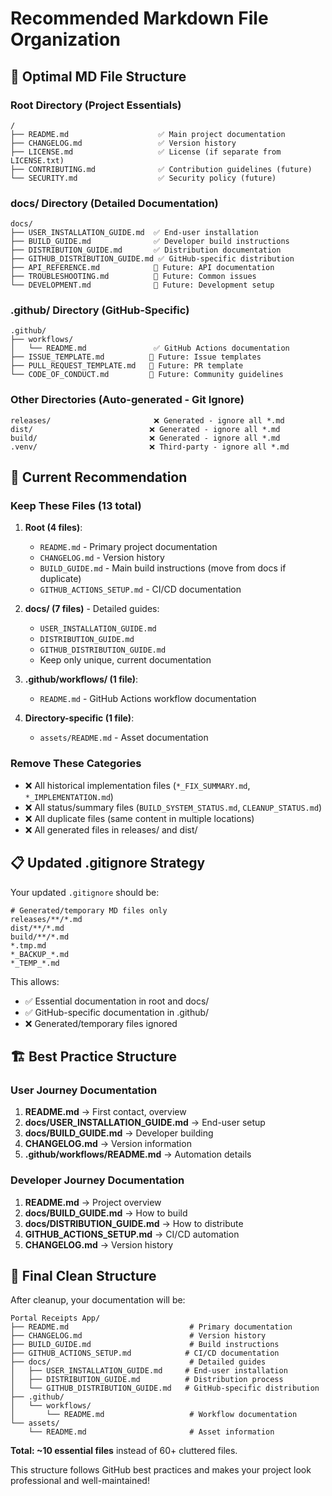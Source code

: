 # Recommended Markdown File Organization

## 📁 **Optimal MD File Structure**

### **Root Directory** (Project Essentials)
```
/
├── README.md                    ✅ Main project documentation
├── CHANGELOG.md                 ✅ Version history  
├── LICENSE.md                   ✅ License (if separate from LICENSE.txt)
├── CONTRIBUTING.md              ✅ Contribution guidelines (future)
└── SECURITY.md                  ✅ Security policy (future)
```

### **docs/ Directory** (Detailed Documentation)
```
docs/
├── USER_INSTALLATION_GUIDE.md  ✅ End-user installation
├── BUILD_GUIDE.md              ✅ Developer build instructions
├── DISTRIBUTION_GUIDE.md       ✅ Distribution documentation
├── GITHUB_DISTRIBUTION_GUIDE.md ✅ GitHub-specific distribution
├── API_REFERENCE.md            🔮 Future: API documentation
├── TROUBLESHOOTING.md          🔮 Future: Common issues
└── DEVELOPMENT.md              🔮 Future: Development setup
```

### **.github/ Directory** (GitHub-Specific)
```
.github/
├── workflows/
│   └── README.md               ✅ GitHub Actions documentation
├── ISSUE_TEMPLATE.md          🔮 Future: Issue templates
├── PULL_REQUEST_TEMPLATE.md   🔮 Future: PR template
└── CODE_OF_CONDUCT.md         🔮 Future: Community guidelines
```

### **Other Directories** (Auto-generated - Git Ignore)
```
releases/                       ❌ Generated - ignore all *.md
dist/                          ❌ Generated - ignore all *.md  
build/                         ❌ Generated - ignore all *.md
.venv/                         ❌ Third-party - ignore all *.md
```

## 🎯 **Current Recommendation**

### **Keep These Files (13 total)**
1. **Root (4 files)**:
   - `README.md` - Primary project documentation
   - `CHANGELOG.md` - Version history
   - `BUILD_GUIDE.md` - Main build instructions (move from docs if duplicate)
   - `GITHUB_ACTIONS_SETUP.md` - CI/CD documentation

2. **docs/ (7 files)** - Detailed guides:
   - `USER_INSTALLATION_GUIDE.md`
   - `DISTRIBUTION_GUIDE.md` 
   - `GITHUB_DISTRIBUTION_GUIDE.md`
   - Keep only unique, current documentation

3. **.github/workflows/ (1 file)**:
   - `README.md` - GitHub Actions workflow documentation

4. **Directory-specific (1 file)**:
   - `assets/README.md` - Asset documentation

### **Remove These Categories**
- ❌ All historical implementation files (`*_FIX_SUMMARY.md`, `*_IMPLEMENTATION.md`)
- ❌ All status/summary files (`BUILD_SYSTEM_STATUS.md`, `CLEANUP_STATUS.md`)
- ❌ All duplicate files (same content in multiple locations)
- ❌ All generated files in releases/ and dist/

## 📋 **Updated .gitignore Strategy**

Your updated `.gitignore` should be:
```gitignore
# Generated/temporary MD files only
releases/**/*.md
dist/**/*.md
build/**/*.md
*.tmp.md
*_BACKUP_*.md
*_TEMP_*.md
```

This allows:
- ✅ Essential documentation in root and docs/
- ✅ GitHub-specific documentation in .github/
- ❌ Generated/temporary files ignored

## 🏗️ **Best Practice Structure**

### **User Journey Documentation**
1. **README.md** → First contact, overview
2. **docs/USER_INSTALLATION_GUIDE.md** → End-user setup
3. **docs/BUILD_GUIDE.md** → Developer building
4. **CHANGELOG.md** → Version information
5. **.github/workflows/README.md** → Automation details

### **Developer Journey Documentation**
1. **README.md** → Project overview
2. **docs/BUILD_GUIDE.md** → How to build
3. **docs/DISTRIBUTION_GUIDE.md** → How to distribute
4. **GITHUB_ACTIONS_SETUP.md** → CI/CD automation
5. **CHANGELOG.md** → Version history

## 🎯 **Final Clean Structure**

After cleanup, your documentation will be:
```
Portal Receipts App/
├── README.md                           # Primary documentation
├── CHANGELOG.md                        # Version history
├── BUILD_GUIDE.md                      # Build instructions  
├── GITHUB_ACTIONS_SETUP.md            # CI/CD documentation
├── docs/                               # Detailed guides
│   ├── USER_INSTALLATION_GUIDE.md     # End-user installation
│   ├── DISTRIBUTION_GUIDE.md          # Distribution process
│   └── GITHUB_DISTRIBUTION_GUIDE.md   # GitHub-specific distribution
├── .github/
│   └── workflows/
│       └── README.md                   # Workflow documentation
└── assets/
    └── README.md                       # Asset information
```

**Total: ~10 essential files** instead of 60+ cluttered files.

This structure follows GitHub best practices and makes your project look professional and well-maintained!
